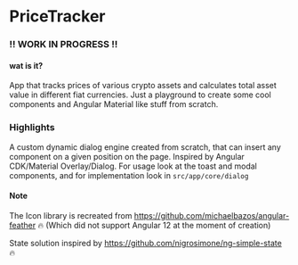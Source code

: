 # PriceTracker

### ‼️ WORK IN PROGRESS ‼️ 


#### wat is it?
App that tracks prices of various crypto assets and calculates total asset value in different fiat currencies. 
Just a playground to create some cool components and Angular Material like stuff from scratch.

### Highlights
A custom dynamic dialog engine created from scratch, that can insert any component on a given position on the page.
Inspired by Angular CDK/Material Overlay/Dialog. 
For usage look at the toast and modal components, and for implementation look in `src/app/core/dialog`

#### Note
The Icon library is recreated from https://github.com/michaelbazos/angular-feather 🔥 
(Which did not support Angular 12 at the moment of creation)

State solution inspired by https://github.com/nigrosimone/ng-simple-state 🔥
